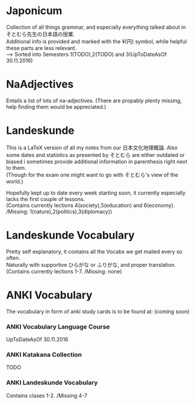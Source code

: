 # Japonicum
Collection of all things grammar, and especially everything talked about in そとむら先生の日本語の授業.  
Additional info is provided and marked with the ¥(円) symbol, while helpful these parts are less relevant.  
--> Sorted into Semesters 1(TODO),2(TODO) and 3(UpToDateAsOf 30.11.2016)

# NaAdjectives
Entails a list of lots of na-adjectives. (There are propably plenty missing, help finding them would be appreciated.)

# Landeskunde
This is a LaTeX version of all my notes from our 日本文化地理概論. Also some dates and statistics as presented by そとむら are either outdated or biased i sometimes provide additional information in parenthesis right next to them.  
(Though for the exam one might want to go with そとむら's view of the world.)  

Hopefully kept up to date every week starting soon, it currently especially lacks the first couple of lessons.  
(Contains currently lections 4(society),5(education) and 6(economy). /Missing: 1(nature),2(politics),3(diplomacy))

# Landeskunde Vocabulary
Pretty self explanatory, it contains all the Vocabs we get mailed every so often.  
Naturally with supportive ひらがな or ふりがな, and proper translation.
(Contains currently lections 1-7. /Missing: none)

# ANKI Vocabulary
The vocabulary in form of anki study cards is to be found at: (coming soon)
### ANKI Vocabulary Language Course
UpToDateAsOf 30.11.2016
### ANKI Katakana Collection
TODO
### ANKI Landeskunde Vocabulary
Contains clases 1-2. /Missing 4-7
